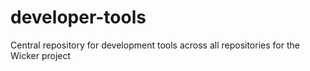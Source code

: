 # developer-tools
Central repository for development tools across all repositories for the Wicker project
